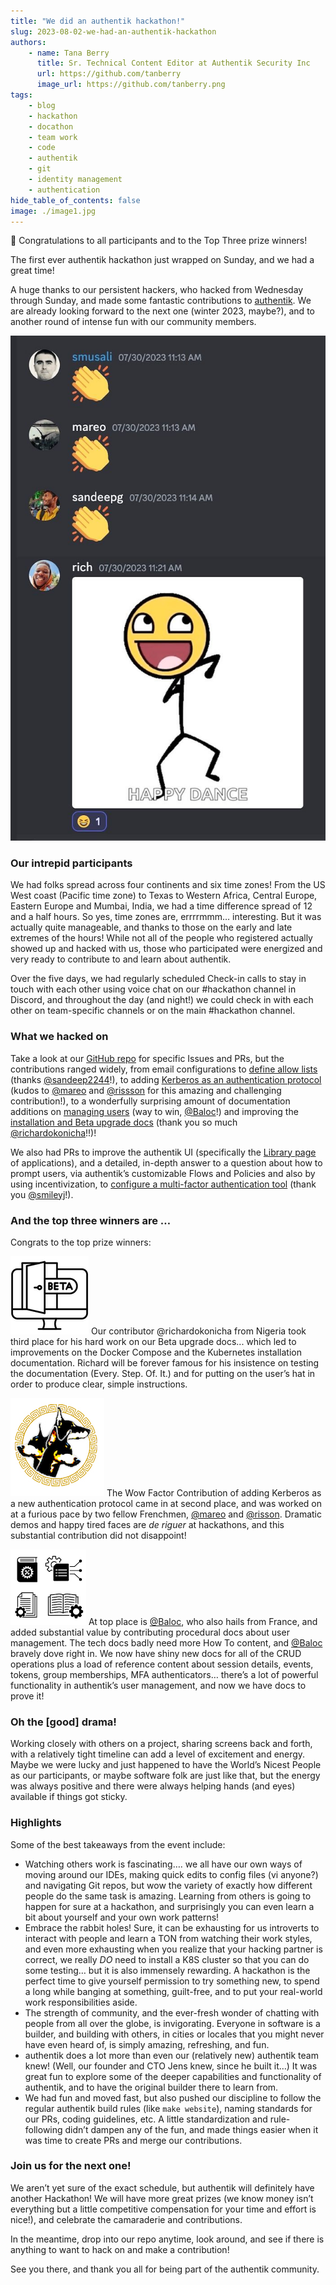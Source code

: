 ```yaml
---
title: "We did an authentik hackathon!"
slug: 2023-08-02-we-had-an-authentik-hackathon
authors:
    - name: Tana Berry
      title: Sr. Technical Content Editor at Authentik Security Inc
      url: https://github.com/tanberry
      image_url: https://github.com/tanberry.png
tags:
    - blog
    - hackathon
    - docathon
    - team work
    - code
    - authentik
    - git
    - identity management
    - authentication
hide_table_of_contents: false
image: ./image1.jpg
---
```


<aside>

🎉 Congratulations to all participants and to the Top Three prize winners!

</aside>

The first ever authentik hackathon just wrapped on Sunday, and we had a great time!

A huge thanks to our persistent hackers, who hacked from Wednesday through Sunday, and made some fantastic contributions to [authentik](https://goauthentik.io/). We are already looking forward to the next one (winter 2023, maybe?), and to another round of intense fun with our community members.

![](./image1.jpg)

<!--truncate-->

### Our intrepid participants

We had folks spread across four continents and six time zones! From the US West coast (Pacific time zone) to Texas to Western Africa, Central Europe, Eastern Europe and Mumbai, India, we had a time difference spread of 12 and a half hours. So yes, time zones are, errrrmmm… interesting. But it was actually quite manageable, and thanks to those on the early and late extremes of the hours! While not all of the people who registered actually showed up and hacked with us, those who participated were energized and very ready to contribute to and learn about authentik.

Over the five days, we had regularly scheduled Check-in calls to stay in touch with each other using voice chat on our #hackathon channel in Discord, and throughout the day (and night!) we could check in with each other on team-specific channels or on the main #hackathon channel.

### What we hacked on

Take a look at our [GitHub repo](https://github.com/goauthentik/authentik) for specific Issues and PRs, but the contributions ranged widely, from email configurations to [define allow lists](https://github.com/goauthentik/authentik/pull/6426) (thanks [@sandeep2244](https://github.com/sandeep2244)!), to adding [Kerberos as an authentication protocol](https://github.com/goauthentik/authentik/pull/6391) (kudos to [@mareo](https://github.com/Mareo) and [@rissson](https://github.com/rissson) for this amazing and challenging contribution!), to a wonderfully surprising amount of documentation additions on [managing users](https://github.com/goauthentik/authentik/pull/6420) (way to win, [@Baloc](https://github.com/Baloc)!) and improving the [installation and Beta upgrade docs](https://github.com/goauthentik/authentik/pull/6429) (thank you so much [@richardokonicha](https://github.com/richardokonicha)!!)!

We also had PRs to improve the authentik UI (specifically the [Library page](https://github.com/goauthentik/authentik/pull/6409) of applications), and a detailed, in-depth answer to a question about how to prompt users, via authentik’s customizable Flows and Policies and also by using incentivization, to [configure a multi-factor authentication tool](https://github.com/goauthentik/authentik/issues/4571) (thank you [@smileyj](https://github.com/smileyj)!).

### And the top three winners are …

Congrats to the top prize winners:

![Beta icons created by Muhammad Ali - Flaticon](./beta.png) Our contributor @richardokonicha from Nigeria took third place for his hard work on our Beta upgrade docs... which led to improvements on the Docker Compose and the Kubernetes installation documentation. Richard will be forever famous for his insistence on testing the documentation (Every. Step. Of. It.) and for putting on the user’s hat in order to produce clear, simple instructions.

![kerberos dogs](./dog-ring.png) The Wow Factor Contribution of adding Kerberos as a new authentication protocol came in at second place, and was worked on at a furious pace by two fellow Frenchmen, [@mareo](https://github.com/mareo) and [@risson](https://github.com/risson). Dramatic demos and happy tired faces are _de riguer_ at hackathons, and this substantial contribution did not disappoint!

![docs icon](./icon_docs.png) At top place is [@Baloc](https://github.com/baloc), who also hails from France, and added substantial value by contributing procedural docs about user management. The tech docs badly need more How To content, and [@Baloc](https://github.com/baloc) bravely dove right in. We now have shiny new docs for all of the CRUD operations plus a load of reference content about session details, events, tokens, group memberships, MFA authenticators… there’s a lot of powerful functionality in authentik’s user management, and now we have docs to prove it!

### Oh the [good] drama!

Working closely with others on a project, sharing screens back and forth, with a relatively tight timeline can add a level of excitement and energy. Maybe we were lucky and just happened to have the World’s Nicest People as our participants, or maybe software folk are just like that, but the energy was always positive and there were always helping hands (and eyes) available if things got sticky.

### Highlights

Some of the best takeaways from the event include:

-   Watching others work is fascinating…. we all have our own ways of moving around our IDEs, making quick edits to config files (vi anyone?) and navigating Git repos, but wow the variety of exactly how different people do the same task is amazing. Learning from others is going to happen for sure at a hackathon, and surprisingly you can even learn a bit about yourself and your own work patterns!
-   Embrace the rabbit holes! Sure, it can be exhausting for us introverts to interact with people and learn a TON from watching their work styles, and even more exhausting when you realize that your hacking partner is correct, we really _DO_ need to install a K8S cluster so that you can do some testing… but it is also immensely rewarding. A hackathon is the perfect time to give yourself permission to try something new, to spend a long while banging at something, guilt-free, and to put your real-world work responsibilities aside.
-   The strength of community, and the ever-fresh wonder of chatting with people from all over the globe, is invigorating. Everyone in software is a builder, and building with others, in cities or locales that you might never have even heard of, is simply amazing, refreshing, and fun.
-   authentik does a lot more than even our (relatively new) authentik team knew! (Well, our founder and CTO Jens knew, since he built it…) It was great fun to explore some of the deeper capabilities and functionality of authentik, and to have the original builder there to learn from.
-   We had fun and moved fast, but also pushed our discipline to follow the regular authentik build rules (like `make website`), naming standards for our PRs, coding guidelines, etc. A little standardization and rule-following didn’t dampen any of the fun, and made things easier when it was time to create PRs and merge our contributions.

### Join us for the next one!

We aren’t yet sure of the exact schedule, but authentik will definitely have another Hackathon! We will have more great prizes (we know money isn’t everything but a little competitive compensation for your time and effort is nice!), and celebrate the camaraderie and contributions.

In the meantime, drop into our repo anytime, look around, and see if there is anything to want to hack on and make a contribution!

See you there, and thank you all for being part of the authentik community.
